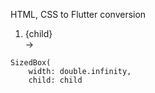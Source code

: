 HTML, CSS to Flutter conversion
1. <div>{child}</div> -> 

```
SizedBox(
    width: double.infinity,
    child: child
```
